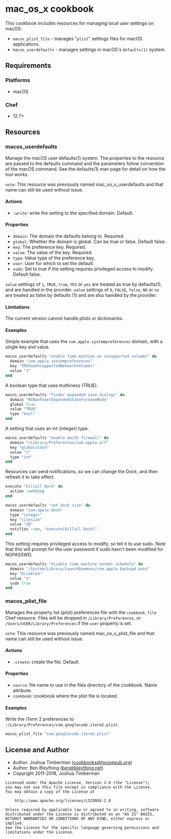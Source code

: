 # mac_os_x cookbook

This cookbook includes resources for managing local user settings on macOS:

- `macos_plist_file` - manages "`plist`" settings files for macOS applications.
- `macos_userdefaults` - manages settings in macOS's `defaults(1)` system.

## Requirements

### Platforms

- macOS

### Chef

- 12.7+

## Resources

### macos_userdefaults

Manage the macOS user defaults(1) system. The properties to the resource are passed to the defaults command and the parameters follow convention of the macOS command. See the defaults(1) man page for detail on how the tool works.

`note`: This resource was previously named mac_os_x_userdefaults and that name can still be used without issue.

#### Actions

- `:write`: write the setting to the specified domain. Default.

#### Properties

- `domain`: The domain the defaults belong to. Required.
- `global`: Whether the domain is global. Can be true or false. Default false.
- `key`: The preference key. Required.
- `value`: The value of the key. Required.
- `type`: Value type of the preference key.
- `user`: User for which to set the default.
- `sudo`: Set to true if the setting requires privileged access to modify. Default false.

`value` settings of `1`, `TRUE`, `true`, `YES` or `yes` are treated as true by defaults(1), and are handled in the provider. `value` settings of `0`, `FALSE`, `false`, `NO` or `no` are treated as false by defaults (1) and are also handled by the provider.

#### Limitations

The current version cannot handle plists or dictionaries.

#### Examples

Simple example that uses the `com.apple.systempreferences` domain, with a single key and value.

```ruby
macos_userdefaults "enable time machine on unsupported volumes" do
  domain "com.apple.systempreferences"
  key "TMShowUnsupportedNetworkVolumes"
  value "1"
end
```

A boolean type that uses truthiness (TRUE).

```ruby
macos_userdefaults "finder expanded save dialogs" do
  domain "NSNavPanelExpandedStateForSaveMode"
  global true
  value "TRUE"
  type "bool"
end
```

A setting that uses an int (integer) type.

```ruby
macos_userdefaults "enable macOS firewall" do
  domain "/Library/Preferences/com.apple.alf"
  key "globalstate"
  value "1"
  type "int"
end
```

Resources can send notifications, so we can change the Dock, and then refresh it to take effect.

```ruby
execute "killall Dock" do
  action :nothing
end

macos_userdefaults "set dock size" do
  domain "com.apple.dock"
  type "integer"
  key "tilesize"
  value "20"
  notifies :run, "execute[killall Dock]"
end
```

This setting requires privileged access to modify, so tell it to use sudo. Note that this will prompt for the user password if sudo hasn't been modified for NOPASSWD.

```ruby
macos_userdefaults "disable time machine normal schedule" do
  domain "/System/Library/LaunchDaemons/com.apple.backupd-auto"
  key "Disabled"
  value "1"
  sudo true
end
```

### macos_plist_file

Manages the property list (plist) preferences file with the `cookbook_file` Chef resource. Files will be dropped in `/Library/Preferences`, or `/Users/USER/Library/Preferences` if the `user` property is set.

`note`: This resource was previously named mac_os_x_plist_file and that name can still be used without issue.

#### Actions

- `:create`: create the file. Default.

#### Properties

- `source`: file name to use in the files directory of the cookbook. Name attribute.
- `cookbook`: cookbook where the plist file is located.

#### Examples

Write the iTerm 2 preferences to `~/Library/Preferences/com.googlecode.iterm2.plist`.

```ruby
macos_plist_file "com.googlecode.iterm2.plist"
```

## License and Author

- Author: Joshua Timberman ([cookbooks@housepub.org](mailto:cookbooks@housepub.org))
- Author: Ben Bleything ([ben@bleything.net](mailto:ben@bleything.net))
- Copyright 2011-2018, Joshua Timberman

```
Licensed under the Apache License, Version 2.0 (the "License");
you may not use this file except in compliance with the License.
You may obtain a copy of the License at

    http://www.apache.org/licenses/LICENSE-2.0

Unless required by applicable law or agreed to in writing, software
distributed under the License is distributed on an "AS IS" BASIS,
WITHOUT WARRANTIES OR CONDITIONS OF ANY KIND, either express or implied.
See the License for the specific language governing permissions and
limitations under the License.
```

